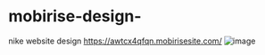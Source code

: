 # mobirise-design-
nike website design
https://awtcx4qfqn.mobirisesite.com/
![image](https://user-images.githubusercontent.com/86517874/135975437-4433f5c6-833d-41ae-ac66-54f20b7b9d2e.png)
